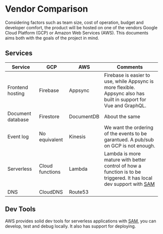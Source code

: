 # Vendor Comparison

Considering factors such as team size, cost of operation, budget and developer comfort, the product will be hosted on one of the vendors Google Cloud Platform (GCP) or Amazon Web Services (AWS). This documents aims both with the goals of the project in mind.

## Services

|Service| GCP   | AWS   | Comments |
|-------|-------|-------|-------|
|Frontend hosting|Firebase|Appsync|Firebase is easier to use, while Appsync is more flexible. Appsync also has built in support for Vue and GraphQL.|
|Document database|Firestore|DocumentDB|About the same|
|Event log|No equivalent|Kinesis |We want the ordering of the events to be garantued. A pub/sub on GCP is not enough.|
|Serverless|Cloud functions|Lambda| Lambda is more mature with better control of how a function is to be triggered. It has local dev support with [SAM](https://github.com/awslabs/aws-sam-cli)|
|DNS|CloudDNS|Route53||

## Dev Tools
AWS provides solid dev tools for serverless applications with [SAM](https://github.com/awslabs/aws-sam-cli), you can develop, test and debug locally. It also has support for deploying.